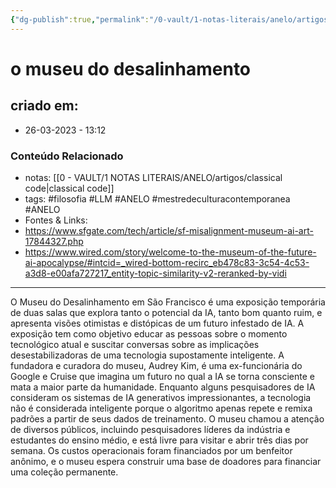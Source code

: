 ```yaml
---
{"dg-publish":true,"permalink":"/0-vault/1-notas-literais/anelo/artigos/o-museu-do-desalinhamento/","tags":["filosofia","LLM","ANELO","mestredeculturacontemporanea"],"dgHomeLink":true,"dgShowLocalGraph":true,"dgShowFileTree":true,"dgEnableSearch":true}
---
```


# o museu do desalinhamento

## criado em: 
-  26-03-2023 - 13:12

### Conteúdo Relacionado
- notas: [[0 - VAULT/1 NOTAS LITERAIS/ANELO/artigos/classical code\|classical code]]
- tags: #filosofia #LLM #ANELO #mestredeculturacontemporanea #ANELO
- Fontes & Links: 
- https://www.sfgate.com/tech/article/sf-misalignment-museum-ai-art-17844327.php
- https://www.wired.com/story/welcome-to-the-museum-of-the-future-ai-apocalypse/#intcid=_wired-bottom-recirc_eb478c83-3c54-4c53-a3d8-e00afa727217_entity-topic-similarity-v2-reranked-by-vidi

---

O Museu do Desalinhamento em São Francisco é uma exposição temporária de duas salas que explora tanto o potencial da IA, tanto bom quanto ruim, e apresenta visões otimistas e distópicas de um futuro infestado de IA. A exposição tem como objetivo educar as pessoas sobre o momento tecnológico atual e suscitar conversas sobre as implicações desestabilizadoras de uma tecnologia supostamente inteligente. A fundadora e curadora do museu, Audrey Kim, é uma ex-funcionária do Google e Cruise que imagina um futuro no qual a IA se torna consciente e mata a maior parte da humanidade. Enquanto alguns pesquisadores de IA consideram os sistemas de IA generativos impressionantes, a tecnologia não é considerada inteligente porque o algoritmo apenas repete e remixa padrões a partir de seus dados de treinamento. O museu chamou a atenção de diversos públicos, incluindo pesquisadores líderes da indústria e estudantes do ensino médio, e está livre para visitar e abrir três dias por semana. Os custos operacionais foram financiados por um benfeitor anônimo, e o museu espera construir uma base de doadores para financiar uma coleção permanente.


